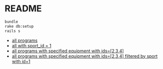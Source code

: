 # README

```sh 
bundle
rake db:setup
rails s
```

- [all programs](http://localhost:3000/programs)
- [all with sport_id = 1](http://localhost:3000/programs?sport_id=1)
- [all programs with specified equipment with ids=[2,3,4]](http://localhost:3000/programs?equipment_ids[]=3&equipment_ids[]=2&equipment_ids[]=4)
- [all programs with specified equipment with ids=[2,3,4] filtered by sport with id=1](http://localhost:3000/programs?equipment_ids[]=3&equipment_ids[]=2&equipment_ids[]=4&sport_id=1)



